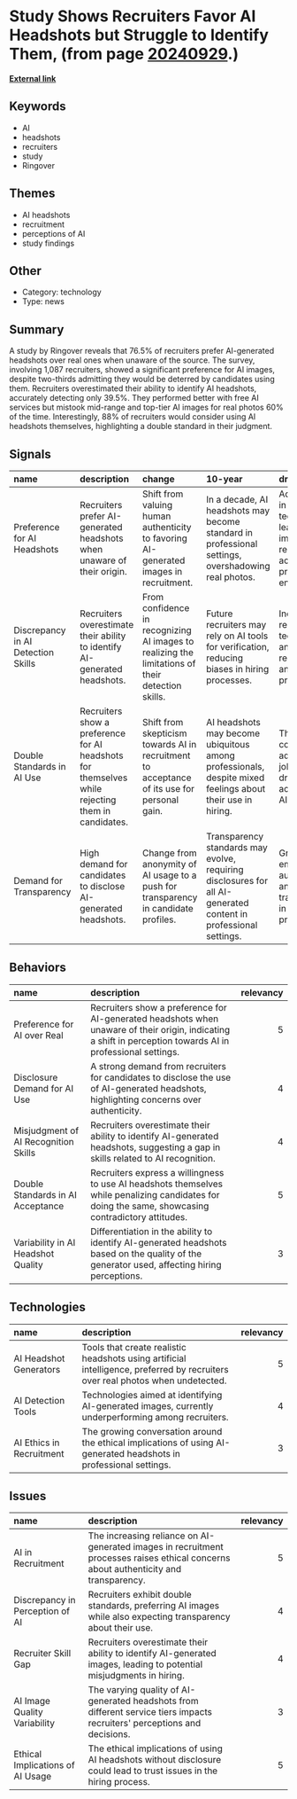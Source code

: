 # __Study Shows Recruiters Favor AI Headshots but Struggle to Identify Them__, (from page [20240929](https://kghosh.substack.com/p/20240929).)

__[External link](https://petapixel.com/2024/09/18/three-quarters-of-recruiters-prefer-ai-headshots-to-real-photos-according-to-study/?utm_medium=newsletter&_bhlid=0ce3ceccc2ed845738060ec41ea019d079f80343)__



## Keywords

* AI
* headshots
* recruiters
* study
* Ringover

## Themes

* AI headshots
* recruitment
* perceptions of AI
* study findings

## Other

* Category: technology
* Type: news

## Summary

A study by Ringover reveals that 76.5% of recruiters prefer AI-generated headshots over real ones when unaware of the source. The survey, involving 1,087 recruiters, showed a significant preference for AI images, despite two-thirds admitting they would be deterred by candidates using them. Recruiters overestimated their ability to identify AI headshots, accurately detecting only 39.5%. They performed better with free AI services but mistook mid-range and top-tier AI images for real photos 60% of the time. Interestingly, 88% of recruiters would consider using AI headshots themselves, highlighting a double standard in their judgment.

## Signals

| name                               | description                                                                                      | change                                                                                           | 10-year                                                                                                         | driving-force                                                                                          |   relevancy |
|:-----------------------------------|:-------------------------------------------------------------------------------------------------|:-------------------------------------------------------------------------------------------------|:----------------------------------------------------------------------------------------------------------------|:-------------------------------------------------------------------------------------------------------|------------:|
| Preference for AI Headshots        | Recruiters prefer AI-generated headshots when unaware of their origin.                           | Shift from valuing human authenticity to favoring AI-generated images in recruitment.            | In a decade, AI headshots may become standard in professional settings, overshadowing real photos.              | Advancements in AI technology leading to improved realism and acceptance in professional environments. |           4 |
| Discrepancy in AI Detection Skills | Recruiters overestimate their ability to identify AI-generated headshots.                        | From confidence in recognizing AI images to realizing the limitations of their detection skills. | Future recruiters may rely on AI tools for verification, reducing biases in hiring processes.                   | Increasing reliance on technology and AI tools in recruitment and hiring practices.                    |           5 |
| Double Standards in AI Use         | Recruiters show a preference for AI headshots for themselves while rejecting them in candidates. | Shift from skepticism towards AI in recruitment to acceptance of its use for personal gain.      | AI headshots may become ubiquitous among professionals, despite mixed feelings about their use in hiring.       | The pursuit of competitive advantage in job markets driving acceptance of AI tools.                    |           4 |
| Demand for Transparency            | High demand for candidates to disclose AI-generated headshots.                                   | Change from anonymity of AI usage to a push for transparency in candidate profiles.              | Transparency standards may evolve, requiring disclosures for all AI-generated content in professional settings. | Growing emphasis on authenticity and transparency in hiring processes.                                 |           4 |

## Behaviors

| name                                 | description                                                                                                                                                 |   relevancy |
|:-------------------------------------|:------------------------------------------------------------------------------------------------------------------------------------------------------------|------------:|
| Preference for AI over Real          | Recruiters show a preference for AI-generated headshots when unaware of their origin, indicating a shift in perception towards AI in professional settings. |           5 |
| Disclosure Demand for AI Use         | A strong demand from recruiters for candidates to disclose the use of AI-generated headshots, highlighting concerns over authenticity.                      |           4 |
| Misjudgment of AI Recognition Skills | Recruiters overestimate their ability to identify AI-generated headshots, suggesting a gap in skills related to AI recognition.                             |           4 |
| Double Standards in AI Acceptance    | Recruiters express a willingness to use AI headshots themselves while penalizing candidates for doing the same, showcasing contradictory attitudes.         |           5 |
| Variability in AI Headshot Quality   | Differentiation in the ability to identify AI-generated headshots based on the quality of the generator used, affecting hiring perceptions.                 |           3 |

## Technologies

| name                     | description                                                                                                                    |   relevancy |
|:-------------------------|:-------------------------------------------------------------------------------------------------------------------------------|------------:|
| AI Headshot Generators   | Tools that create realistic headshots using artificial intelligence, preferred by recruiters over real photos when undetected. |           5 |
| AI Detection Tools       | Technologies aimed at identifying AI-generated images, currently underperforming among recruiters.                             |           4 |
| AI Ethics in Recruitment | The growing conversation around the ethical implications of using AI-generated headshots in professional settings.             |           3 |

## Issues

| name                             | description                                                                                                                          |   relevancy |
|:---------------------------------|:-------------------------------------------------------------------------------------------------------------------------------------|------------:|
| AI in Recruitment                | The increasing reliance on AI-generated images in recruitment processes raises ethical concerns about authenticity and transparency. |           5 |
| Discrepancy in Perception of AI  | Recruiters exhibit double standards, preferring AI images while also expecting transparency about their use.                         |           4 |
| Recruiter Skill Gap              | Recruiters overestimate their ability to identify AI-generated images, leading to potential misjudgments in hiring.                  |           4 |
| AI Image Quality Variability     | The varying quality of AI-generated headshots from different service tiers impacts recruiters' perceptions and decisions.            |           3 |
| Ethical Implications of AI Usage | The ethical implications of using AI headshots without disclosure could lead to trust issues in the hiring process.                  |           5 |
